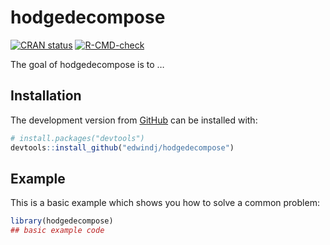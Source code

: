 
<!-- README.md is generated from README.Rmd. Please edit that file -->

# hodgedecompose

<!-- badges: start -->

[![CRAN
status](https://www.r-pkg.org/badges/version/hodgedecompose)](https://CRAN.R-project.org/package=hodgedecompose)
[![R-CMD-check](https://github.com/edwindj/hodgedecompose/workflows/R-CMD-check/badge.svg)](https://github.com/edwindj/hodgedecompose/actions)
<!-- badges: end -->

The goal of hodgedecompose is to …

## Installation

The development version from [GitHub](https://github.com/) can be
installed with:

``` r
# install.packages("devtools")
devtools::install_github("edwindj/hodgedecompose")
```

## Example

This is a basic example which shows you how to solve a common problem:

``` r
library(hodgedecompose)
## basic example code
```
